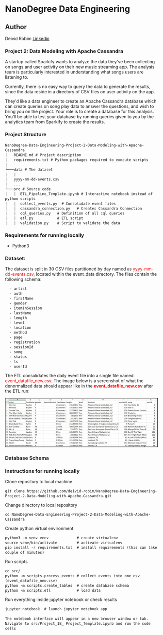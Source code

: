 # NanoDegree Data Engineering 

## Author 
Deivid Robim [Linkedin](https://www.linkedin.com/in/deivid-robim-200b3330/)

### Project 2: Data Modeling with Apache Cassandra

A startup called Sparkify wants to analyze the data they've been collecting on songs and user activity on their new music streaming app. The analysis team is particularly interested in understanding what songs users are listening to. 

Currently, there is no easy way to query the data to generate the results, since the data reside in a directory of CSV files on user activity on the app.

They'd like a data engineer to create an Apache Cassandra database which can create queries on song play data to answer the questions, and wish to bring you on the project. Your role is to create a database for this analysis. You'll be able to test your database by running queries given to you by the analytics team from Sparkify to create the results.

### Project Structure
```
NanoDegree-Data-Engineering-Project-2-Data-Modeling-with-Apache-Cassandra
│   README.md # Project description
│   requirements.txt # Python packages required to execute scripts
|
└───data # The dataset 
|   |               
|   yyyy-mm-dd-events.csv
|   ...
└───src # Source code      
│   |  ETL_Pipeline_Template.ipynb # Interactive notebook instead of python scripts
|   |  collect_events.py  # Consolidate event files
│   │  cassandra_connection.py   # Creates Cassandra Connection
|   |  cql_queries.py   # Definition of all cql queries
|   |  etl.py           # ETL script
|   |  validation.py    # Script to validate the data
```

### Requirements for running locally
- Python3 

### Dataset:
The dataset is split in 30 CSV files partitioned by day named as <font color=red>yyyy-mm-dd-events.csv</font>, located within the event_data directory.
The files contain the following schema: 
```
  - artist
  - auth
  - firstName
  - gender
  - itemInSession
  - lastName
  - length
  - level
  - location
  - method
  - page
  - registration
  - sessionId
  - song
  - status
  - ts
  - userId
```
The ETL consolidates the daily event file into a single file named <font color=red>event_datafile_new.csv</font>.
The image below is a screenshot of what the denormalized data should appear like in the <font color=red>**event_datafile_new.csv**</font> after the ETL run:<br>

<img src="images/image_event_datafile_new.jpg">

### Database Schema

### Instructions for running locally

Clone repository to local machine
```
git clone https://github.com/deivid-robim/NanoDegree-Data-Engineering-Project-2-Data-Modeling-with-Apache-Cassandra.git
```

Change directory to local repository
```
cd NanoDegree-Data-Engineering-Project-2-Data-Modeling-with-Apache-Cassandra
```

Create python virtual environment
```
python3 -m venv venv             # create virtualenv
source venv/bin/activate         # activate virtualenv
pip install -r requirements.txt  # install requirements (this can take couple of minutes)
```

Run scripts
```
cd src/
python -m scripts.process_events # collect events into one csv (event_datafile_new.csv)
python -m scripts.create_tables  # create database schema
python -m scripts.etl            # load data
```

Run everything inside jupyter notebook or check results
```
jupyter notebook  # launch jupyter notebook app

The notebook interface will appear in a new browser window or tab.
Navigate to src/Project_1B_ Project_Template.ipynb and run the code cells
```
